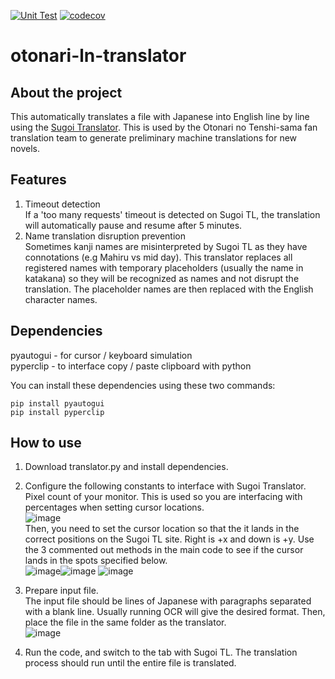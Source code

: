 [![Unit Test](https://github.com/Ryan4253/TenshiTranslator/actions/workflows/test.yml/badge.svg)](https://github.com/Ryan4253/TenshiTranslator/actions/workflows/test.yml)
[![codecov](https://codecov.io/gh/Ryan4253/TenshiTranslator/graph/badge.svg?token=G04BIXZ45E)](https://codecov.io/gh/Ryan4253/TenshiTranslator)

# otonari-ln-translator

## About the project
This automatically translates a file with Japanese into English line by line using the [Sugoi Translator](https://sugoitranslator.com/). This is used by the Otonari no Tenshi-sama fan translation team to generate preliminary machine translations for new novels.

## Features
1. Timeout detection  
If a 'too many requests' timeout is detected on Sugoi TL, the translation will automatically pause and resume after 5 minutes.  
2. Name translation disruption prevention  
Sometimes kanji names are misinterpreted by Sugoi TL as they have connotations (e.g Mahiru vs mid day). This translator replaces all registered names with temporary placeholders (usually the name in katakana) so they will be recognized as names and not disrupt the translation. The placeholder names are then replaced with the English character names.

## Dependencies
pyautogui - for cursor / keyboard simulation  
pyperclip - to interface copy / paste clipboard with python  

You can install these dependencies using these two commands:
```
pip install pyautogui
pip install pyperclip
```

## How to use
1. Download translator.py and install dependencies.  
2. Configure the following constants to interface with Sugoi Translator.  
Pixel count of your monitor. This is used so you are interfacing with percentages when setting cursor locations.  
![image](https://user-images.githubusercontent.com/71594512/212532529-ae794522-ee2a-4942-b61f-d3fd26d4dc37.png)  
Then, you need to set the cursor location so that the it lands in the correct positions on the Sugoi TL site. Right is +x and down is +y. Use the 3 commented out methods in the main code to see if the cursor lands in the spots specified below.  
![image](https://user-images.githubusercontent.com/71594512/212532591-6d17df33-f534-4dbe-a798-47c361ad69b9.png)![image](https://user-images.githubusercontent.com/71594512/212532634-b87c300f-8a18-4b0a-bce1-5e37d568a740.png)
![image](https://user-images.githubusercontent.com/71594512/212532373-398d72f7-6e6f-4a14-8d4c-bf433622569c.png)

3. Prepare input file.  
The input file should be lines of Japanese with paragraphs separated with a blank line. Usually running OCR will give the desired format. Then, place the file in the same folder as the translator.  
![image](https://user-images.githubusercontent.com/71594512/212532224-89023b94-ec7a-4b4c-8fee-dceb2d1f6187.png)
4. Run the code, and switch to the tab with Sugoi TL. The translation process should run until the entire file is translated.
